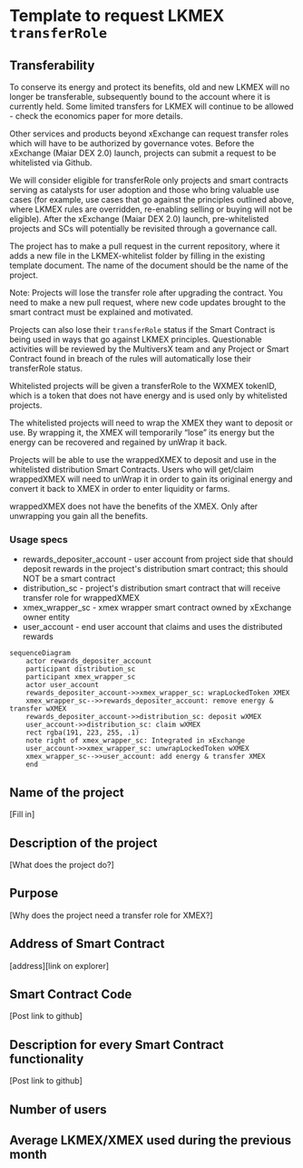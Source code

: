 # Template to request LKMEX `transferRole`

## Transferability

To conserve its energy and protect its benefits, old and new LKMEX will no longer be transferable, subsequently bound to
the account where it is currently held. Some limited transfers for LKMEX will continue to be allowed - check the 
economics paper for more details.

Other services and products beyond xExchange can request transfer roles which will have to be authorized by governance 
votes. Before the xExchange (Maiar DEX 2.0) launch, projects can submit a request to be whitelisted via Github.

We will consider eligible for transferRole only projects and smart contracts serving as catalysts for user adoption and 
those who bring valuable use cases (for example, use cases that go against the principles outlined above, where LKMEX 
rules are overridden, re-enabling selling or buying will not be eligible). After the xExchange (Maiar DEX 2.0) launch, 
pre-whitelisted projects and SCs will potentially be revisited through a governance call.

The project has to make a pull request in the current repository, where it adds a new file in the LKMEX-whitelist 
folder by filling in the existing template document. The name of the document should be the name of the project.

Note: Projects will lose the transfer role after upgrading the contract. You need to make a new pull request, where 
new code updates brought to the smart contract must be explained and motivated.

Projects can also lose their `transferRole` status if the Smart Contract is being used in ways that go against LKMEX 
principles. Questionable activities will be reviewed by the MultiversX team and any Project or Smart Contract found in 
breach of the rules will automatically lose their transferRole status.

Whitelisted projects will be given a transferRole to the WXMEX tokenID, which is a token that does not 
have energy and is used only by whitelisted projects. 

The whitelisted projects will need to wrap the XMEX they want to deposit or use. By wrapping it, the XMEX will 
temporarily “lose” its energy but the energy can be recovered and regained by unWrap it back.

Projects will be able to use the wrappedXMEX to deposit and use in the whitelisted distribution Smart Contracts. Users who will
get/claim wrappedXMEX will need to unWrap it in order to gain its original energy and convert it back to XMEX 
in order to enter liquidity or farms.

wrappedXMEX does not have the benefits of the XMEX. Only after unwrapping you gain all the benefits.

### Usage specs

- rewards_depositer_account - user account from project side that should deposit rewards in the project's distribution smart contract; this should NOT be a smart contract
- distribution_sc - project's distribution smart contract that will receive transfer role for wrappedXMEX
- xmex_wrapper_sc - xmex wrapper smart contract owned by xExchange owner entity
- user_account - end user account that claims and uses the distributed rewards

```mermaid
sequenceDiagram
    actor rewards_depositer_account
    participant distribution_sc
    participant xmex_wrapper_sc
    actor user_account
    rewards_depositer_account->>xmex_wrapper_sc: wrapLockedToken XMEX
    xmex_wrapper_sc-->>rewards_depositer_account: remove energy & transfer wXMEX
    rewards_depositer_account->>distribution_sc: deposit wXMEX
    user_account->>distribution_sc: claim wXMEX
    rect rgba(191, 223, 255, .1)
    note right of xmex_wrapper_sc: Integrated in xExchange
    user_account->>xmex_wrapper_sc: unwrapLockedToken wXMEX
    xmex_wrapper_sc-->>user_account: add energy & transfer XMEX
    end
```


## Name of the project
[Fill in]

## Description of the project
[What does the project do?]

## Purpose
[Why does the project need a transfer role for XMEX?]

## Address of Smart Contract
[address][link on explorer]

## Smart Contract Code
[Post link to github]

## Description for every Smart Contract functionality
[Post link to github]

## Number of users
## Average LKMEX/XMEX used during the previous month
